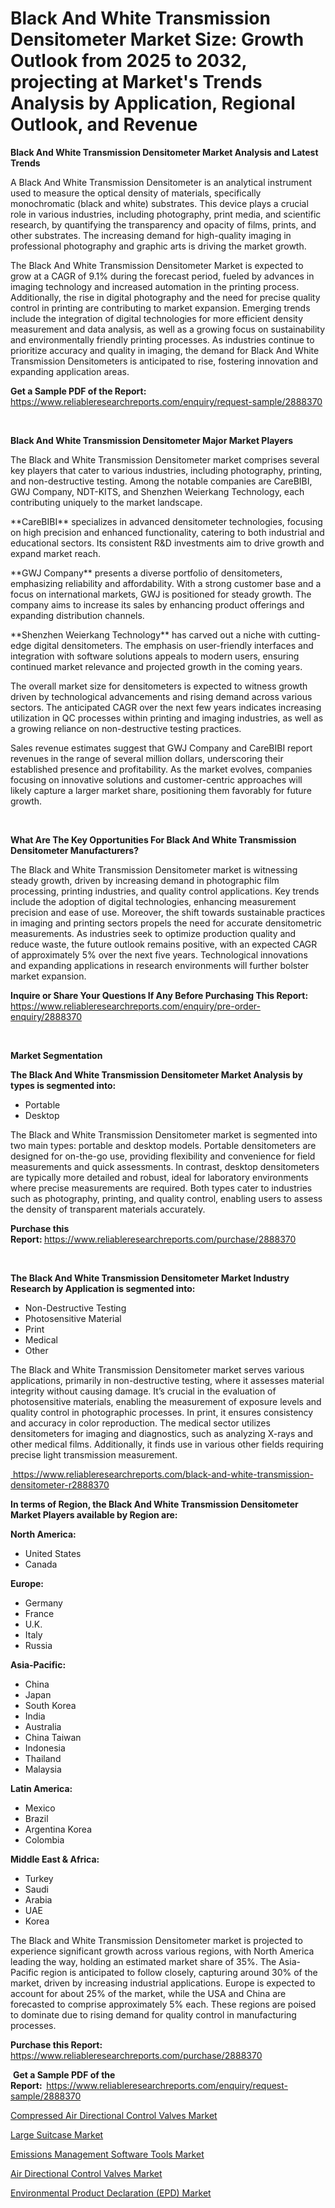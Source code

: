 <p><h1>Black And White Transmission Densitometer Market Size: Growth Outlook from 2025 to 2032, projecting at Market's Trends Analysis by Application, Regional Outlook, and Revenue</h1></p><p><strong>Black And White Transmission Densitometer Market Analysis and Latest Trends</strong></p>
<p><p>A Black And White Transmission Densitometer is an analytical instrument used to measure the optical density of materials, specifically monochromatic (black and white) substrates. This device plays a crucial role in various industries, including photography, print media, and scientific research, by quantifying the transparency and opacity of films, prints, and other substrates. The increasing demand for high-quality imaging in professional photography and graphic arts is driving the market growth.</p><p>The Black And White Transmission Densitometer Market is expected to grow at a CAGR of 9.1% during the forecast period, fueled by advances in imaging technology and increased automation in the printing process. Additionally, the rise in digital photography and the need for precise quality control in printing are contributing to market expansion. Emerging trends include the integration of digital technologies for more efficient density measurement and data analysis, as well as a growing focus on sustainability and environmentally friendly printing processes. As industries continue to prioritize accuracy and quality in imaging, the demand for Black And White Transmission Densitometers is anticipated to rise, fostering innovation and expanding application areas.</p></p>
<p><strong>Get a Sample PDF of the Report:&nbsp;</strong> <a href="https://www.reliableresearchreports.com/enquiry/request-sample/2888370?utm_campaign=8&utm_medium=2&utm_source=Github&utm_content=ia&utm_term=14032025&utm_id=black-and-white-transmission-densitometer">https://www.reliableresearchreports.com/enquiry/request-sample/2888370</a></p>
<p>&nbsp;</p>
<p><strong>Black And White Transmission Densitometer Major Market Players</strong></p>
<p><p>The Black and White Transmission Densitometer market comprises several key players that cater to various industries, including photography, printing, and non-destructive testing. Among the notable companies are CareBIBI, GWJ Company, NDT-KITS, and Shenzhen Weierkang Technology, each contributing uniquely to the market landscape.</p><p>**CareBIBI** specializes in advanced densitometer technologies, focusing on high precision and enhanced functionality, catering to both industrial and educational sectors. Its consistent R&D investments aim to drive growth and expand market reach.</p><p>**GWJ Company** presents a diverse portfolio of densitometers, emphasizing reliability and affordability. With a strong customer base and a focus on international markets, GWJ is positioned for steady growth. The company aims to increase its sales by enhancing product offerings and expanding distribution channels.</p><p>**Shenzhen Weierkang Technology** has carved out a niche with cutting-edge digital densitometers. The emphasis on user-friendly interfaces and integration with software solutions appeals to modern users, ensuring continued market relevance and projected growth in the coming years.</p><p>The overall market size for densitometers is expected to witness growth driven by technological advancements and rising demand across various sectors. The anticipated CAGR over the next few years indicates increasing utilization in QC processes within printing and imaging industries, as well as a growing reliance on non-destructive testing practices.</p><p>Sales revenue estimates suggest that GWJ Company and CareBIBI report revenues in the range of several million dollars, underscoring their established presence and profitability. As the market evolves, companies focusing on innovative solutions and customer-centric approaches will likely capture a larger market share, positioning them favorably for future growth.</p></p>
<p>&nbsp;</p>
<p><strong>What Are The Key Opportunities For Black And White Transmission Densitometer Manufacturers?</strong></p>
<p><p>The Black and White Transmission Densitometer market is witnessing steady growth, driven by increasing demand in photographic film processing, printing industries, and quality control applications. Key trends include the adoption of digital technologies, enhancing measurement precision and ease of use. Moreover, the shift towards sustainable practices in imaging and printing sectors propels the need for accurate densitometric measurements. As industries seek to optimize production quality and reduce waste, the future outlook remains positive, with an expected CAGR of approximately 5% over the next five years. Technological innovations and expanding applications in research environments will further bolster market expansion.</p></p>
<p><strong>Inquire or Share Your Questions If Any Before Purchasing This Report:</strong> <a href="https://www.reliableresearchreports.com/enquiry/pre-order-enquiry/2888370?utm_campaign=8&utm_medium=2&utm_source=Github&utm_content=ia&utm_term=14032025&utm_id=black-and-white-transmission-densitometer">https://www.reliableresearchreports.com/enquiry/pre-order-enquiry/2888370</a></p>
<p>&nbsp;</p>
<p><strong>Market Segmentation</strong></p>
<p><strong>The Black And White Transmission Densitometer Market Analysis by types is segmented into:</strong></p>
<p><ul><li>Portable</li><li>Desktop</li></ul></p>
<p><p>The Black and White Transmission Densitometer market is segmented into two main types: portable and desktop models. Portable densitometers are designed for on-the-go use, providing flexibility and convenience for field measurements and quick assessments. In contrast, desktop densitometers are typically more detailed and robust, ideal for laboratory environments where precise measurements are required. Both types cater to industries such as photography, printing, and quality control, enabling users to assess the density of transparent materials accurately.</p></p>
<p><strong>Purchase this Report:&nbsp;</strong><a href="https://www.reliableresearchreports.com/purchase/2888370?utm_campaign=8&utm_medium=2&utm_source=Github&utm_content=ia&utm_term=14032025&utm_id=black-and-white-transmission-densitometer">https://www.reliableresearchreports.com/purchase/2888370</a></p>
<p>&nbsp;</p>
<p><strong>The Black And White Transmission Densitometer Market Industry Research by Application is segmented into:</strong></p>
<p><ul><li>Non-Destructive Testing</li><li>Photosensitive Material</li><li>Print</li><li>Medical</li><li>Other</li></ul></p>
<p><p>The Black and White Transmission Densitometer market serves various applications, primarily in non-destructive testing, where it assesses material integrity without causing damage. It’s crucial in the evaluation of photosensitive materials, enabling the measurement of exposure levels and quality control in photographic processes. In print, it ensures consistency and accuracy in color reproduction. The medical sector utilizes densitometers for imaging and diagnostics, such as analyzing X-rays and other medical films. Additionally, it finds use in various other fields requiring precise light transmission measurement.</p></p>
<p><a href="https://www.reliableresearchreports.com/black-and-white-transmission-densitometer-r2888370?utm_campaign=8&utm_medium=2&utm_source=Github&utm_content=ia&utm_term=14032025&utm_id=black-and-white-transmission-densitometer">&nbsp;https://www.reliableresearchreports.com/black-and-white-transmission-densitometer-r2888370</a></p>
<p><strong>In terms of Region, the Black And White Transmission Densitometer Market Players available by Region are:</strong></p>
<p>
    <p> <strong> North America: </strong>
        <ul>
            <li>United States</li>
            <li>Canada</li>
        </ul>
        </p> 
    <p> <strong> Europe: </strong>
        <ul>
            <li>Germany</li>
            <li>France</li>
            <li>U.K.</li>
            <li>Italy</li>
            <li>Russia</li>
        </ul>
        </p> 
    <p> <strong> Asia-Pacific: </strong>
        <ul>
            <li>China</li>
            <li>Japan</li>
            <li>South Korea</li>
            <li>India</li>
            <li>Australia</li>
            <li>China Taiwan</li>
            <li>Indonesia</li>
            <li>Thailand</li>
            <li>Malaysia</li>
        </ul>
        </p> 
    <p> <strong> Latin America: </strong>
        <ul>
            <li>Mexico</li>
            <li>Brazil</li>
            <li>Argentina Korea</li>
            <li>Colombia</li>
        </ul>
        </p> 
    <p> <strong> Middle East & Africa: </strong>
        <ul>
            <li>Turkey</li>
            <li>Saudi</li>
            <li>Arabia</li>
            <li>UAE</li>
            <li>Korea</li>
        </ul>
    </p>
    </p>
<p><p>The Black and White Transmission Densitometer market is projected to experience significant growth across various regions, with North America leading the way, holding an estimated market share of 35%. The Asia-Pacific region is anticipated to follow closely, capturing around 30% of the market, driven by increasing industrial applications. Europe is expected to account for about 25% of the market, while the USA and China are forecasted to comprise approximately 5% each. These regions are poised to dominate due to rising demand for quality control in manufacturing processes.</p></p>
<p><strong>Purchase this Report: </strong><a href="https://www.reliableresearchreports.com/purchase/2888370?utm_campaign=8&utm_medium=2&utm_source=Github&utm_content=ia&utm_term=14032025&utm_id=black-and-white-transmission-densitometer">https://www.reliableresearchreports.com/purchase/2888370</a></p>
<p>&nbsp;<strong>Get a Sample PDF of the Report:&nbsp;&nbsp;</strong><a href="https://www.reliableresearchreports.com/enquiry/request-sample/2888370?utm_campaign=8&utm_medium=2&utm_source=Github&utm_content=ia&utm_term=14032025&utm_id=black-and-white-transmission-densitometer">https://www.reliableresearchreports.com/enquiry/request-sample/2888370</a></p>
<p><strong></strong></p>
<p><p><a href="https://github.com/lugnabirue/Market-Research-Report-List-1/blob/main/compressed-air-directional-control-valves-market.md?utm_campaign=8&utm_medium=2&utm_source=Github&utm_content=ia&utm_term=14032025&utm_id=black-and-white-transmission-densitometer">Compressed Air Directional Control Valves Market</a></p><p><a href="https://github.com/marteionun0/Market-Research-Report-List-1/blob/main/large-suitcase-market.md?utm_campaign=8&utm_medium=2&utm_source=Github&utm_content=ia&utm_term=14032025&utm_id=black-and-white-transmission-densitometer">Large Suitcase Market</a></p><p><a href="https://github.com/braisykhwezi/Market-Research-Report-List-1/blob/main/emissions-management-software-tools-market.md?utm_campaign=8&utm_medium=2&utm_source=Github&utm_content=ia&utm_term=14032025&utm_id=black-and-white-transmission-densitometer">Emissions Management Software Tools Market</a></p><p><a href="https://github.com/gakpasulgun/Market-Research-Report-List-1/blob/main/air-directional-control-valves-market.md?utm_campaign=8&utm_medium=2&utm_source=Github&utm_content=ia&utm_term=14032025&utm_id=black-and-white-transmission-densitometer">Air Directional Control Valves Market</a></p><p><a href="https://github.com/shpirttangim48/Market-Research-Report-List-1/blob/main/environmental-product-declaration-epd-market.md?utm_campaign=8&utm_medium=2&utm_source=Github&utm_content=ia&utm_term=14032025&utm_id=black-and-white-transmission-densitometer">Environmental Product Declaration (EPD) Market</a></p></p>